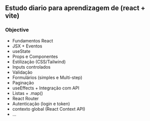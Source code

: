 
## Estudo diario para aprendizagem de (react + vite)

### Objective

- Fundamentos React
- JSX + Eventos
- useState
- Props e Componentes
- Estilização (CSS/Tailwind)
- Inputs controlados
- Validação
- Formulários (simples e Multi-step)
- Paginação
- useEffects + Integração com API
- Listas + .map()
- React Router
- Autenticação (login e token)
- contexto global (React Context API)
- ... 
